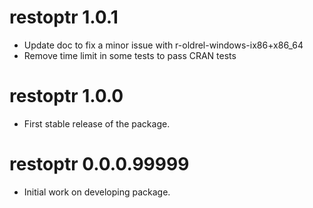 # restoptr 1.0.1

- Update doc to fix a minor issue with r-oldrel-windows-ix86+x86_64
- Remove time limit in some tests to pass CRAN tests

# restoptr 1.0.0

- First stable release of the package.

# restoptr 0.0.0.99999

- Initial work on developing package.
